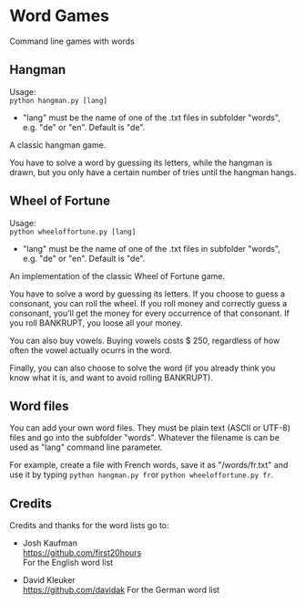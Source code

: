 # Word Games
Command line games with words

## Hangman
Usage:  
`python hangman.py [lang]`

* "lang" must be the name of one of the .txt files in subfolder "words", e.g. "de" or "en". Default is "de".

A classic hangman game.

You have to solve a word by guessing its letters, while the hangman is drawn, but you only have a certain number of tries until the hangman hangs.

## Wheel of Fortune
Usage:  
`python wheeloffortune.py [lang]`

* "lang" must be the name of one of the .txt files in subfolder "words", e.g. "de" or "en". Default is "de".

An implementation of the classic Wheel of Fortune game.

You have to solve a word by guessing its letters. If you choose to guess a consonant, you can roll the wheel. If you roll money and correctly guess a consonant, you'll get the money for every occurrence of that consonant. If you roll BANKRUPT, you loose all your money.

You can also buy vowels. Buying vowels costs $ 250, regardless of how often the vowel actually ocurrs in the word.

Finally, you can also choose to solve the word (if you already think you know what it is, and want to avoid rolling BANKRUPT).

## Word files
You can add your own word files. They must be plain text (ASCII or UTF-8) files and go into the subfolder "words". Whatever the filename is can be used as "lang" command line parameter.

For example, create a file with French words, save it as "/words/fr.txt" and use it by typing `python hangman.py fr`or `python wheeloffortune.py fr`.

## Credits
Credits and thanks for the word lists go to:

* Josh Kaufman  
https://github.com/first20hours  
For the English word list

* David Kleuker  
https://github.com/davidak
For the German word list